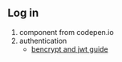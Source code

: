 


## Log in

 1. component from codepen.io
 2. authentication
    - [bencrypt and jwt guide](https://www.bezkoder.com/node-js-jwt-authentication-postgresql/)
